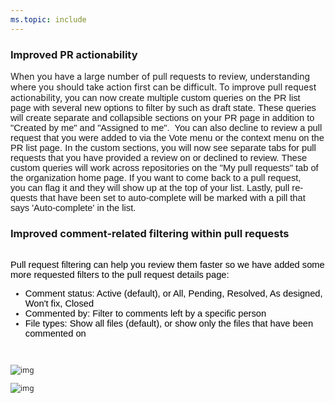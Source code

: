 ```yaml
---
ms.topic: include
---
```


### Improved PR actionability

<span style="margin:0px;">When you have a large number of pull requests to review, understanding where you should take action first can be difficult. To improve pull request actionability,<span>&nbsp;</span></span></span><span lang=EN-US style="margin:0px;font-size:11pt;font-family:Calibri, Calibri_EmbeddedFont, Calibri_MSFontService, sans-serif;"><span style="margin:0px;">you can now create<span>&nbsp;</span></span></span><span lang=EN-US style="margin:0px;font-size:11pt;font-family:Calibri, Calibri_EmbeddedFont, Calibri_MSFontService, sans-serif;"><span style="margin:0px;">multiple custom<span>&nbsp;</span></span></span><span lang=EN-US style="margin:0px;font-size:11pt;font-family:Calibri, Calibri_EmbeddedFont, Calibri_MSFontService, sans-serif;"><span style="margin:0px;">queries</span></span><span lang=EN-US style="margin:0px;font-size:11pt;font-family:Calibri, Calibri_EmbeddedFont, Calibri_MSFontService, sans-serif;"><span style="margin:0px;"><span>&nbsp;</span>on the PR list page</span></span><span lang=EN-US style="margin:0px;font-size:11pt;font-family:Calibri, Calibri_EmbeddedFont, Calibri_MSFontService, sans-serif;"><span style="margin:0px;"><span>&nbsp;</span>with<span>&nbsp;</span></span></span><span lang=EN-US style="margin:0px;font-size:11pt;font-family:Calibri, Calibri_EmbeddedFont, Calibri_MSFontService, sans-serif;"><span style="margin:0px;">several</span></span><span lang=EN-US style="margin:0px;font-size:11pt;font-family:Calibri, Calibri_EmbeddedFont, Calibri_MSFontService, sans-serif;"><span style="margin:0px;"><span>&nbsp;</span>new options to filter by</span></span><span lang=EN-US style="margin:0px;font-size:11pt;font-family:Calibri, Calibri_EmbeddedFont, Calibri_MSFontService, sans-serif;"><span style="margin:0px;"><span>&nbsp;</span>such as draft state</span></span><span lang=EN-US style="margin:0px;font-size:11pt;font-family:Calibri, Calibri_EmbeddedFont, Calibri_MSFontService, sans-serif;"><span style="margin:0px;">.<span>&nbsp;</span></span></span><span lang=EN-US style="margin:0px;font-size:11pt;font-family:Calibri, Calibri_EmbeddedFont, Calibri_MSFontService, sans-serif;"><span style="margin:0px;">These queries will create separate</span></span><span lang=EN-US style="margin:0px;font-size:11pt;font-family:Calibri, Calibri_EmbeddedFont, Calibri_MSFontService, sans-serif;"><span style="margin:0px;"><span>&nbsp;</span>and collapsible</span></span><span lang=EN-US style="margin:0px;font-size:11pt;font-family:Calibri, Calibri_EmbeddedFont, Calibri_MSFontService, sans-serif;"><span style="margin:0px;"><span>&nbsp;</span>sections on your<span>&nbsp;</span></span></span><span lang=EN-US style="margin:0px;font-size:11pt;font-family:Calibri, Calibri_EmbeddedFont, Calibri_MSFontService, sans-serif;"><span style="margin:0px;">PR</span></span><span lang=EN-US style="margin:0px;font-size:11pt;font-family:Calibri, Calibri_EmbeddedFont, Calibri_MSFontService, sans-serif;"><span style="margin:0px;"><span>&nbsp;</span>page in addition to "Created by me" and "Assigned to me".&nbsp; You can also decline to review a pull request that you were added t</span></span><span lang=EN-US style="margin:0px;font-size:11pt;font-family:Calibri, Calibri_EmbeddedFont, Calibri_MSFontService, sans-serif;"><span style="margin:0px;">o via the Vote menu or the context menu on the PR list page.</span></span><span lang=EN-US style="margin:0px;font-size:11pt;font-family:Calibri, Calibri_EmbeddedFont, Calibri_MSFontService, sans-serif;"><span style="margin:0px;">&nbsp;</span></span><span lang=EN-US style="margin:0px;font-size:11pt;font-family:Calibri, Calibri_EmbeddedFont, Calibri_MSFontService, sans-serif;"><span style="margin:0px;">I</span></span><span lang=EN-US style="margin:0px;font-size:11pt;font-family:Calibri, Calibri_EmbeddedFont, Calibri_MSFontService, sans-serif;"><span style="margin:0px;">n</span></span><span lang=EN-US style="margin:0px;font-size:11pt;font-family:Calibri, Calibri_EmbeddedFont, Calibri_MSFontService, sans-serif;"><span style="margin:0px;"><span>&nbsp;</span>th</span></span><span lang=EN-US style="margin:0px;font-size:11pt;font-family:Calibri, Calibri_EmbeddedFont, Calibri_MSFontService, sans-serif;"><span style="margin:0px;">e</span></span><span lang=EN-US style="margin:0px;font-size:11pt;font-family:Calibri, Calibri_EmbeddedFont, Calibri_MSFontService, sans-serif;"><span style="margin:0px;">&nbsp;custom</span></span><span lang=EN-US style="margin:0px;font-size:11pt;font-family:Calibri, Calibri_EmbeddedFont, Calibri_MSFontService, sans-serif;"><span style="margin:0px;"><span>&nbsp;</span>sections, you will now see separate tabs for pull reque</span></span><span lang=EN-US style="margin:0px;font-size:11pt;font-family:Calibri, Calibri_EmbeddedFont, Calibri_MSFontService, sans-serif;"><span style="margin:0px;">sts that you have provided a review on or declined to review.</span></span><span lang=EN-US style="margin:0px;font-size:11pt;font-family:Calibri, Calibri_EmbeddedFont, Calibri_MSFontService, sans-serif;"><span style="margin:0px;">&nbsp;</span></span><span lang=EN-US style="margin:0px;font-size:11pt;font-family:Calibri, Calibri_EmbeddedFont, Calibri_MSFontService, sans-serif;"><span style="margin:0px;">These custom queries will&nbsp;work across repositories on the "My pull requests" tab of the organization home page.</span></span><span lang=EN-US style="margin:0px;font-size:11pt;font-family:Calibri, Calibri_EmbeddedFont, Calibri_MSFontService, sans-serif;"><span style="margin:0px;">&nbsp;If you want to come back to a pull request, you</span></span><span lang=EN-US style="margin:0px;font-size:11pt;font-family:Calibri, Calibri_EmbeddedFont, Calibri_MSFontService, sans-serif;"><span style="margin:0px;"><span>&nbsp;</span>can<span>&nbsp;</span></span></span><span lang=EN-US style="margin:0px;font-size:11pt;font-family:Calibri, Calibri_EmbeddedFont, Calibri_MSFontService, sans-serif;"><span style="margin:0px;">flag<span>&nbsp;</span></span></span><span lang=EN-US style="margin:0px;font-size:11pt;font-family:Calibri, Calibri_EmbeddedFont, Calibri_MSFontService, sans-serif;"><span style="margin:0px;">it</span></span><span lang=EN-US style="margin:0px;font-size:11pt;font-family:Calibri, Calibri_EmbeddedFont, Calibri_MSFontService, sans-serif;"><span style="margin:0px;"><span>&nbsp;</span>and they will show up at the top of your list.<span>&nbsp;</span></span></span><span lang=EN-US style="margin:0px;font-size:11pt;font-family:Calibri, Calibri_EmbeddedFont, Calibri_MSFontService, sans-serif;"><span style="margin:0px;">Lastly, pull requests that have been set to auto-complete will be marked with a pill that says 'Auto-complete' in the list.</div>

### Improved comment-related filtering within pull requests 

<div><p lang=EN-US style="margin:0px;font-weight:normal;color:windowtext;text-align:left;"><span style="margin:0px;font-size:11pt;font-family:Calibri, Calibri_EmbeddedFont, Calibri_MSFontService, sans-serif;"><br></span></p></div><div style="margin:0px;cursor:text;clear:both;color:rgba(0, 0, 0, 0.847);font-family:&quot;Segoe UI&quot;, &quot;Segoe UI Web&quot;, Arial, Verdana, sans-serif;font-size:12px;"><p lang=EN-US style="margin:0px;font-weight:normal;color:windowtext;text-align:left;"><span lang=EN-US style="margin:0px;font-size:11pt;font-family:Calibri, Calibri_EmbeddedFont, Calibri_MSFontService, sans-serif;"><span style="margin:0px;">Pull request filtering can help you review them faster so we have added some more requested<span>&nbsp;</span></span></span><span lang=EN-US style="margin:0px;font-size:11pt;font-family:Calibri, Calibri_EmbeddedFont, Calibri_MSFontService, sans-serif;"><span style="margin:0px;">filters</span></span><span lang=EN-US style="margin:0px;font-size:11pt;font-family:Calibri, Calibri_EmbeddedFont, Calibri_MSFontService, sans-serif;"><span style="margin:0px;">&nbsp;</span></span><span lang=EN-US style="margin:0px;font-size:11pt;font-family:Calibri, Calibri_EmbeddedFont, Calibri_MSFontService, sans-serif;"><span style="margin:0px;">to the pull request details page:</span></span><span style="margin:0px;font-size:11pt;font-family:Calibri, Calibri_EmbeddedFont, Calibri_MSFontService, sans-serif;">&nbsp;</span></p></div><ul><li style="cursor:text;clear:both;font-size:11pt;font-family:Calibri, Calibri_MSFontService, sans-serif;"><p lang=EN-US style="margin:0px;font-weight:normal;color:windowtext;text-align:left;"><span lang=EN-US style="margin:0px;font-family:Calibri, Calibri_EmbeddedFont, Calibri_MSFontService, sans-serif;"><span style="margin:0px;">Comment status: Active (default), or All, Pending, Resolved, As designed, Won't fix, Closed</span></span><span style="margin:0px;font-family:Calibri, Calibri_EmbeddedFont, Calibri_MSFontService, sans-serif;">&nbsp;</span></p></li><li style="cursor:text;clear:both;font-size:11pt;font-family:Calibri, Calibri_MSFontService, sans-serif;"><p lang=EN-US style="margin:0px;font-weight:normal;color:windowtext;text-align:left;"><span lang=EN-US style="margin:0px;font-family:Calibri, Calibri_EmbeddedFont, Calibri_MSFontService, sans-serif;"><span style="margin:0px;">Commented by: Filter to comments left by a specific person</span></span><span style="margin:0px;font-family:Calibri, Calibri_EmbeddedFont, Calibri_MSFontService, sans-serif;">&nbsp;</span></p></li><li style="cursor:text;clear:both;font-size:11pt;font-family:Calibri, Calibri_MSFontService, sans-serif;"><p lang=EN-US style="margin:0px;font-weight:normal;color:windowtext;text-align:left;"><span lang=EN-US style="margin:0px;font-family:Calibri, Calibri_EmbeddedFont, Calibri_MSFontService, sans-serif;"><span style="margin:0px;">File types: Show all files (default), or show only the files that have been commented on</span></span><span style="margin:0px;font-family:Calibri, Calibri_EmbeddedFont, Calibri_MSFontService, sans-serif;">&nbsp;</span></p></li></ul><div style="margin:0px;cursor:text;clear:both;color:rgba(0, 0, 0, 0.847);font-family:&quot;Segoe UI&quot;, &quot;Segoe UI Web&quot;, Arial, Verdana, sans-serif;font-size:12px;"><p lang=EN-US style="margin:0px;font-weight:normal;color:windowtext;text-align:left;"><span lang=EN-US style="margin:0px;font-size:11pt;font-family:Calibri, Calibri_EmbeddedFont, Calibri_MSFontService, sans-serif;"></span><span style="margin:0px;cursor:default;left:0px;top:2px;display:inline-block;width:auto;"></span><span lang=EN-US style="margin:0px;font-size:11pt;font-family:Calibri, Calibri_EmbeddedFont, Calibri_MSFontService, sans-serif;"><span style="margin:0px;"><span>&nbsp;</span></span></span><span style="margin:0px;cursor:default;left:0px;top:2px;display:inline-block;width:auto;">

![img](../../2020/media/167_Repos_1_0.png)

![img](../../2020/media/167_Repos_1_1.png)</span></p></div><br></div>
